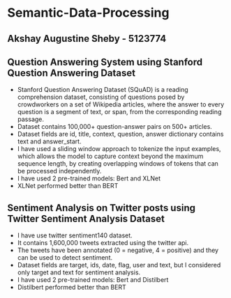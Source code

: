 # Semantic-Data-Processing

## Akshay Augustine Sheby - 5123774

## Question Answering System using Stanford Question Answering Dataset
- Stanford Question Answering Dataset (SQuAD) is a reading comprehension dataset, consisting of questions posed by crowdworkers on a set of Wikipedia articles, where the answer to every question is a segment of text, or span, from the corresponding reading passage.
- Dataset contains 100,000+ question-answer pairs on 500+ articles.
- Dataset fields are id, title, context, question, answer dictionary contains text and answer_start.
- I have used a sliding window approach to tokenize the input examples, which allows the model to capture context beyond the maximum sequence length, by creating overlapping windows of tokens that can be processed independently.
- I have used 2 pre-trained models: Bert and XLNet
- XLNet performed better than BERT

## Sentiment Analysis on Twitter posts using Twitter Sentiment Analysis Dataset
- I have use twitter sentiment140 dataset.
- It contains 1,600,000 tweets extracted using the twitter api.
- The tweets have been annotated (0 = negative, 4 = positive) and they can be used to detect sentiment.
- Dataset fields are target, ids, date, flag, user and text, but I considered only target and text for sentiment analysis.
- I have used 2 pre-trained models: Bert and Distilbert
- Distilbert performed better than BERT
